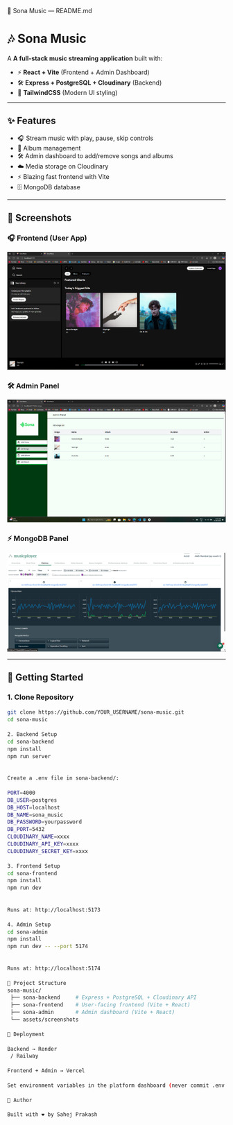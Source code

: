 🎵 Sona Music — README.md
# 🎶 Sona Music

A **A full-stack music streaming application** built with:

- ⚡ **React + Vite** (Frontend + Admin Dashboard)
- 🛠️ **Express + PostgreSQL + Cloudinary** (Backend)
- 🎨 **TailwindCSS** (Modern UI styling)

---

## ✨ Features

- 🎧 Stream music with play, pause, skip controls  
- 📀 Album management  
- 🛠️ Admin dashboard to add/remove songs and albums  
- ☁️ Media storage on Cloudinary  
- ⚡ Blazing fast frontend with Vite  
- 🗄️ MongoDB database 

---

## 📸 Screenshots

### 🎧 Frontend (User App)
![Frontend Screenshot](./ss3.png)

### 🛠️ Admin Panel
![Admin Screenshot](./ss2.png)

### ⚡ MongoDB Panel
![MongoDB Screenshot](./ss4.png)

---

## 🚀 Getting Started

### 1. Clone Repository
```bash
git clone https://github.com/YOUR_USERNAME/sona-music.git
cd sona-music

2. Backend Setup
cd sona-backend
npm install
npm run server


Create a .env file in sona-backend/:

PORT=4000
DB_USER=postgres
DB_HOST=localhost
DB_NAME=sona_music
DB_PASSWORD=yourpassword
DB_PORT=5432
CLOUDINARY_NAME=xxxx
CLOUDINARY_API_KEY=xxxx
CLOUDINARY_SECRET_KEY=xxxx

3. Frontend Setup
cd sona-frontend
npm install
npm run dev


Runs at: http://localhost:5173

4. Admin Setup
cd sona-admin
npm install
npm run dev -- --port 5174


Runs at: http://localhost:5174

📂 Project Structure
sona-music/
 ├── sona-backend     # Express + PostgreSQL + Cloudinary API
 ├── sona-frontend    # User-facing frontend (Vite + React)
 ├── sona-admin       # Admin dashboard (Vite + React)
 └── assets/screenshots

🚀 Deployment

Backend → Render
 / Railway

Frontend + Admin → Vercel

Set environment variables in the platform dashboard (never commit .env to GitHub).

🙌 Author

Built with ❤️ by Sahej Prakash